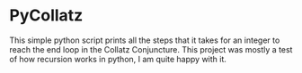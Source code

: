 # PyCollatz
This simple python script prints all the steps that it takes for an integer to reach the end loop in the Collatz Conjuncture. This project was mostly a test of how recursion works in python, I am quite happy with it.
